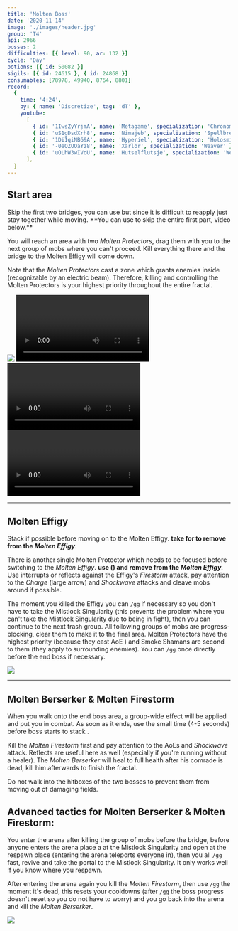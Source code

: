 ```yaml
---
title: 'Molten Boss'
date: '2020-11-14'
image: './images/header.jpg'
group: 'T4'
api: 2966
bosses: 2
difficulties: [{ level: 90, ar: 132 }]
cycle: 'Day'
potions: [{ id: 50082 }]
sigils: [{ id: 24615 }, { id: 24868 }]
consumables: [78978, 49940, 8764, 8801]
record:
  {
    time: '4:24',
    by: { name: 'Discretize', tag: 'dT' },
    youtube:
      [
        { id: '1IwsZyYrjmA', name: 'Metagame', specialization: 'Chronomancer' },
        { id: 'uS1gDsdXrh8', name: 'Nimajeb', specialization: 'Spellbreaker' },
        { id: '1DiIqiNB69A', name: 'Hyperiel', specialization: 'Holosmith' },
        { id: '-0eOZUOaYz8', name: 'Xarlor', specialization: 'Weaver' },
        { id: 'uOLhW3wIVoU', name: 'Hutselflutsje', specialization: 'Weaver' },
      ],
  }
---
```


## Start area <Item id="50082" disableText/>

<Grid>
<GridItem sm="8">
Skip the first two bridges, you can use <Effect name="Stealth"/> but since it is difficult to reapply just stay together while moving.
**You can use <Item id="78978"/> to skip the entire first part, video below.**


You will reach an area with two _Molten Protectors_, drag them with you to the next group of mobs where you can't proceed. Kill everything there and the bridge to the Molten Effigy will come down.

Note that the _Molten Protectors_ cast a zone which grants enemies inside <Effect name="Invulnerability"/> (recognizable by an electric beam). Therefore, killing and controlling the Molten Protectors is your highest priority throughout the entire fractal.

</GridItem>

<GridItem sm="4">
<Image src="./images/start.jpg" caption="The long way down"/>
</GridItem>
</Grid>

<GridItem sm="12">
<Tabs>
<Tab specialization="Revenant">
<Video title="Revenant skip" youtube="vn2UvjuDW1M"/>  
</Tab>

<Tab specialization="Guardian">
<Video title="Guardian skip" timestamp="364" youtube="MmJTsOhdQeo"/>
</Tab>

<Tab specialization="Thief">
<Video title="Thief skip" timestamp="172"  youtube="Alpgs_GaZV0"/>
</Tab>
</Tabs>
</GridItem>

---

## Molten Effigy <Item id="50082" disableText/>

Stack <Boon name="Might"/> if possible before moving on to the Molten Effigy. **<Specialization name="Revenant"/> take <Skill name="Legendary Demon Stance"/> for <Skill name="Banish Enchantment"/> to remove <Boon name="Protection"> from the _Molten Effigy_**.

There is another single Molten Protector which needs to be focused before switching to the _Molten Effigy_. **<Specialization name="Revenant"/> use <Skill name="Banish Enchantment"/> (<Skill name="Legendary Demon Stance" disableText/>) and remove <Boon name="Protection"/> from the _Molten Effigy_**. Use interrupts or reflects against the Effigy's _Firestorm_ attack, pay attention to the _Charge_ (large arrow) and _Shockwave_ attacks and cleave mobs around if possible.

The moment you killed the Effigy you can `/gg` if necessary so you don't have to take the Mistlock Singularity (this prevents the problem where you can't take the Mistlock Singularity due to being in fight), then you can continue to the next trash group. All following groups of mobs are progress-blocking, clear them to make it to the final area. Molten Protectors have the highest priority (because they cast AoE <Effect name="Invulnerability"/>) and Smoke Shamans are second to them (they apply <Effect name="Stealth"/> to surrounding enemies). You can `/gg` once directly before the end boss if necessary.

<Image src="./images/molten_effigy.jpg" caption="The Molten Effigy"/>

---

## Molten Berserker & Molten Firestorm <Item id="50082" disableText/>

When you walk onto the end boss area, a group-wide <Effect name="Agony"/> effect will be applied and put you in combat. As soon as it ends, use the small time (4-5 seconds) before boss starts to stack <Boon name="Might"/>.

Kill the _Molten Firestorm_ first and pay attention to the AoEs and _Shockwave_ attack. Reflects are useful here as well (especially if you're running without a healer). The _Molten Berserker_ will heal to full health after his comrade is dead, kill him afterwards to finish the fractal.

Do not walk into the hitboxes of the two bosses to prevent them from moving out of damaging fields.

## Advanced tactics for Molten Berserker & Molten Firestorm:

You enter the arena after killing the group of mobs before the bridge, before anyone enters the arena place a <Item id="78978"/> at the Mistlock Singularity and open at the respawn place (entering the arena teleports everyone in), then you all `/gg` fast, revive and take the portal to the Mistlock Singularity. It only works well if you know where you respawn.

After entering the arena again you kill the _Molten Firestorm_, then use `/gg` the moment it's dead, this resets your cooldowns (after `/gg` the boss progress doesn't reset so you do not have to worry) and you go back into the arena and kill the _Molten Berserker_.

<Image src="./images/endboss.jpg" caption="The Molten Berserker & Molten Firestorm"/>
